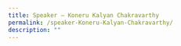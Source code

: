 ```yaml
---
title: Speaker – Koneru Kalyan Chakravarthy
permalink: /speaker-Koneru-Kalyan-Chakravarthy/
description: ""
---
```

